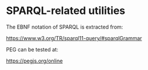 # SPARQL-related utilities

The EBNF notation of SPARQL is extracted from:

https://www.w3.org/TR/sparql11-query/#sparqlGrammar

PEG can be tested at:

https://pegjs.org/online
